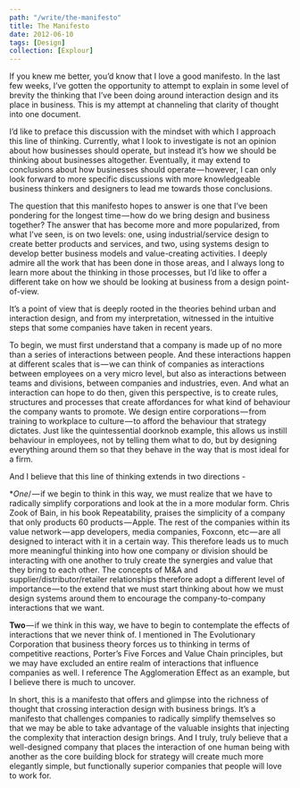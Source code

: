 ```yaml
---
path: "/write/the-manifesto"
title: The Manifesto
date: 2012-06-10
tags: [Design]
collection: [Explour]
---
```


If you knew me better, you’d know that I love a good manifesto. In the last few weeks, I’ve gotten the opportunity to attempt to explain in some level of brevity the thinking that I’ve been doing around interaction design and its place in business. This is my attempt at channeling that clarity of thought into one document.

I’d like to preface this discussion with the mindset with which I approach this line of thinking. Currently, what I look to investigate is not an opinion about how businesses should operate, but instead it’s how we should be thinking about businesses altogether. Eventually, it may extend to conclusions about how businesses should operate — however, I can only look forward to more specific discussions with more knowledgeable business thinkers and designers to lead me towards those conclusions.

The question that this manifesto hopes to answer is one that I’ve been pondering for the longest time — how do we bring design and business together? The answer that has become more and more popularized, from what I’ve seen, is on two levels: one, using industrial/service design to create better products and services, and two, using systems design to develop better business models and value-creating activities. I deeply admire all the work that has been done in those areas, and I always long to learn more about the thinking in those processes, but I’d like to offer a different take on how we should be looking at business from a design point-of-view.

It’s a point of view that is deeply rooted in the theories behind urban and interaction design, and from my interpretation, witnessed in the intuitive steps that some companies have taken in recent years.

To begin, we must first understand that a company is made up of no more than a series of interactions between people. And these interactions happen at different scales that is — we can think of companies as interactions between employees on a very micro level, but also as interactions between teams and divisions, between companies and industries, even. And what an interaction can hope to do then, given this perspective, is to create rules, structures and processes that create affordances for what kind of behaviour the company wants to promote. We design entire corporations — from training to workplace to culture — to afford the behaviour that strategy dictates. Just like the quintessential doorknob example, this allows us instill behaviour in employees, not by telling them what to do, but by designing everything around them so that they behave in the way that is most ideal for a firm.

And I believe that this line of thinking extends in two directions -

\*_One_/ — if we begin to think in this way, we must realize that we have to radically simplify corporations and look at the in a more modular form. Chris Zook of Bain, in his book Repeatability, praises the simplicity of a company that only products 60 products — Apple. The rest of the companies within its value network — app developers, media companies, Foxconn, etc — are all designed to interact with it in a certain way. This therefore leads us to much more meaningful thinking into how one company or division should be interacting with one another to truly create the synergies and value that they bring to each other. The concepts of M&A and supplier/distributor/retailer relationships therefore adopt a different level of importance — to the extend that we must start thinking about how we must design systems around them to encourage the company-to-company interactions that we want.

**Two** — if we think in this way, we have to begin to contemplate the effects of interactions that we never think of. I mentioned in The Evolutionary Corporation that business theory forces us to thinking in terms of competitive reactions, Porter’s Five Forces and Value Chain principles, but we may have excluded an entire realm of interactions that influence companies as well. I reference The Agglomeration Effect as an example, but I believe there is much to uncover.

In short, this is a manifesto that offers and glimpse into the richness of thought that crossing interaction design with business brings. It’s a manifesto that challenges companies to radically simplify themselves so that we may be able to take advantage of the valuable insights that injecting the complexity that interaction design brings. And I truly, truly believe that a well-designed company that places the interaction of one human being with another as the core building block for strategy will create much more elegantly simple, but functionally superior companies that people will love to work for.
